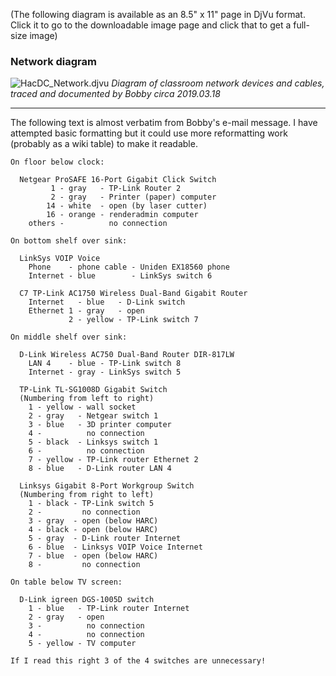 (The following diagram is available as an 8.5" x 11" page in DjVu
format. Click it to go to the downloadable image page and click that to
get a full-size image)

### Network diagram

![](HacDC_Network.djvu "HacDC_Network.djvu") *Diagram of classroom
network devices and cables,
traced and documented by Bobby circa 2019.03.18*

------------------------------------------------------------------------

The following text is almost verbatim from Bobby's e-mail message. I
have attempted basic formatting but it could use more reformatting work
(probably as a wiki table) to make it readable.

    On floor below clock:

      Netgear ProSAFE 16-Port Gigabit Click Switch
             1 - gray   - TP-Link Router 2
             2 - gray   - Printer (paper) computer
            14 - white  - open (by laser cutter)
            16 - orange - renderadmin computer
        others -          no connection

    On bottom shelf over sink:

      LinkSys VOIP Voice
        Phone    - phone cable - Uniden EX18560 phone
        Internet - blue        - LinkSys switch 6

      C7 TP-Link AC1750 Wireless Dual-Band Gigabit Router
        Internet   - blue   - D-Link switch
        Ethernet 1 - gray   - open
                 2 - yellow - TP-Link switch 7

    On middle shelf over sink:

      D-Link Wireless AC750 Dual-Band Router DIR-817LW
        LAN 4    - blue - TP-Link switch 8
        Internet - gray - LinkSys switch 5

      TP-Link TL-SG1008D Gigabit Switch
      (Numbering from left to right)
        1 - yellow - wall socket
        2 - gray   - Netgear switch 1
        3 - blue   - 3D printer computer
        4 -          no connection
        5 - black  - Linksys switch 1
        6 -          no connection
        7 - yellow - TP-Link router Ethernet 2
        8 - blue   - D-Link router LAN 4

      Linksys Gigabit 8-Port Workgroup Switch
      (Numbering from right to left)
        1 - black - TP-Link switch 5
        2 -         no connection
        3 - gray  - open (below HARC)
        4 - black - open (below HARC)
        5 - gray  - D-Link router Internet
        6 - blue  - Linksys VOIP Voice Internet
        7 - blue  - open (below HARC)
        8 -         no connection

    On table below TV screen:

      D-Link igreen DGS-1005D switch
        1 - blue   - TP-Link router Internet
        2 - gray   - open
        3 -          no connection
        4 -          no connection
        5 - yellow - TV computer

    If I read this right 3 of the 4 switches are unnecessary!